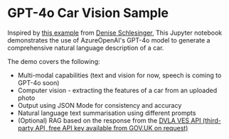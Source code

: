 # GPT-4o Car Vision Sample

Inspired by [this example](https://github.com/denisa-ms/azure-openai-code-samples/blob/main/GPT4o/Use%20GPT4o%20with%20images.ipynb) from [Denise Schlesinger](https://github.com/denisa-ms), This Jupyter notebook demonstrates the use of AzureOpenAI's GPT-4o model to generate a comprehensive natural language description of a car.

The demo covers the following:

- Multi-modal capabilities (text and vision for now, speech is coming to GPT-4o soon)
- Computer vision - extracting the features of a car from an uploaded photo
- Output using JSON Mode for consistency and accuracy
- Natural language text summarisation using different prompts
- (Optional) RAG based on the response from the [DVLA VES API (third-party API, free API key available from GOV.UK on request)](https://developer-portal.driver-vehicle-licensing.api.gov.uk/apis/vehicle-enquiry-service/vehicle-enquiry-service-description.html)
